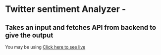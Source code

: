 # Twitter sentiment Analyzer -

## Takes an input and fetches API from backend to give the output

You may be using [Click here to see live](https://competent-jones-2df1fb.netlify.app/)
